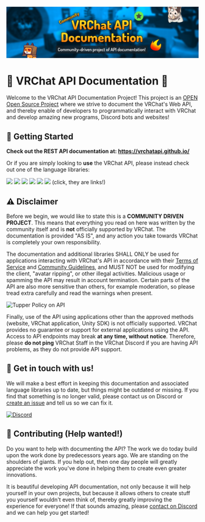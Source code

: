 ![VRChat API Banner](/static/assets/img/api_banner_1500x400.png)

# 💙 VRChat API Documentation 💙

Welcome to the VRChat API Documentation Project! This project is an [OPEN Open Source Project](http://openopensource.org) where we strive to document the VRChat's Web API, and thereby enable of developers to programmatically interact with VRChat and develop amazing new programs, Discord bots and websites!

## 🔰 Getting Started

**Check out the REST API documentation at: https://vrchatapi.github.io/**

Or if you are simply looking to **use** the VRChat API, please instead check out one of the language libraries:

[<img src="https://cdn.jsdelivr.net/gh/devicons/devicon/icons/nodejs/nodejs-original.svg" width="100">](https://github.com/vrchatapi/vrchatapi-javascript)
[<img src="https://cdn.jsdelivr.net/gh/devicons/devicon/icons/python/python-original.svg" width="100">](https://github.com/vrchatapi/vrchatapi-python)
[<img src="https://cdn.jsdelivr.net/gh/devicons/devicon/icons/java/java-original.svg" width="100">](https://github.com/vrchatapi/vrchatapi-java)
[<img src="https://cdn.jsdelivr.net/gh/devicons/devicon/icons/dart/dart-original.svg" width="100">](https://github.com/vrchatapi/vrchatapi-dart)
[<img src="https://cdn.jsdelivr.net/gh/devicons/devicon/icons/rust/rust-plain.svg" width="100">](https://github.com/vrchatapi/vrchatapi-rust)
[<img src="https://cdn.jsdelivr.net/gh/devicons/devicon/icons/csharp/csharp-original.svg" width="100">](https://github.com/vrchatapi/vrchatapi-csharp)
(click, they are links!)

## ⚠️ Disclaimer

Before we begin, we would like to state this is a **COMMUNITY DRIVEN PROJECT**.
This means that everything you read on here was written by the community itself and is **not** officially supported by VRChat.
The documentation is provided "AS IS", and any action you take towards VRChat is completely your own responsibility.

The documentation and additional libraries SHALL ONLY be used for applications interacting with VRChat's API in accordance
with their [Terms of Service](https://hello.vrchat.com/legal) and [Community Guidelines](https://hello.vrchat.com/community-guidelines), and MUST NOT be used for modifying the client, "avatar ripping", or other illegal activities.
Malicious usage or spamming the API may result in account termination.
Certain parts of the API are also more sensitive than others, for example moderation, so please tread extra carefully and read the warnings when present.

![Tupper Policy on API](https://i.imgur.com/yLlW7Ok.png)

Finally, use of the API using applications other than the approved methods (website, VRChat application, Unity SDK) is not officially supported.
VRChat provides no guarantee or support for external applications using the API. Access to API endpoints may break **at any time, without notice**.
Therefore, please **do not ping** VRChat Staff in the VRChat Discord if you are having API problems, as they do not provide API support.

## 👋 Get in touch with us!

We will make a best effort in keeping this documentation and associated language libraries up to date, but things might be outdated or missing.
If you find that something is no longer valid, please contact us on Discord or [create an issue](https://github.com/vrchatapi/specification/issues) and tell us so we can fix it.

[![Discord](https://img.shields.io/static/v1?label=vrchatapi&message=discord&color=blueviolet&style=for-the-badge)](https://discord.gg/qjZE9C9fkB)

## 💖 Contributing (Help wanted!)

Do you want to help with documenting the API? The work we do today build upon the work done by predecessors years ago. We are standing on the shoulders of giants. If you help out, then one day people will greatly appreciate the work you've done in helping them to create even greater innovations.

It is beautiful developing API documentation, not only because it will help yourself in your own projects, but because it allows others to create stuff you yourself wouldn't even think of, thereby greatly improving the experience for everyone! If that sounds amazing, please [contact on Discord](https://discord.gg/qjZE9C9fkB) and we can help you get started!
